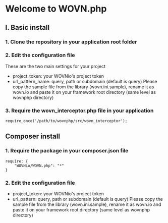 # Welcome to WOVN.php

## I. Basic install
### 1. Clone the repository in your application root folder
### 2. Edit the configuration file
These are the two main settings for your project
 - project_token: your WOVNio's project token
 - url_pattern_name: query, path or subdomain (default is query)
Please copy the sample file from the library (wovn.ini.sample), rename it as wovn.io and paste it on your framework root directory (same level as wovnphp directory)
### 3. Require the wovn_interceptor.php file in your application
 `require_once('/path/to/wovnphp/src/wovn_interceptor');`

## Composer install
### 1. Require the package in your composer.json file
```
require: {
    "WOVNio/WOVN.php": "*"
}
```
### 2. Edit the configuration file
 - project_token: your WOVNio's project token
 - url_pattern: query, path or subdomain (default is query)
Please copy the sample file from the library (wovn.ini.sample), rename it as wovn.io and paste it on your framework root directory (same level as wovnphp directory)
